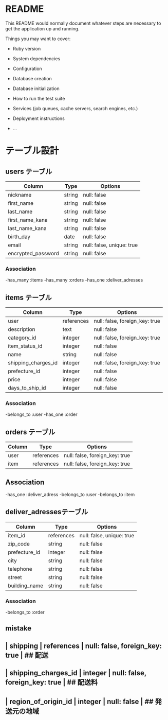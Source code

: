 # README

This README would normally document whatever steps are necessary to get the
application up and running.

Things you may want to cover:

* Ruby version

* System dependencies

* Configuration

* Database creation

* Database initialization

* How to run the test suite

* Services (job queues, cache servers, search engines, etc.)

* Deployment instructions

* ...

# テーブル設計

## users テーブル

| Column                       | Type     | Options                   |
| ---------------------------- | -------- | ------------------------- |
| nickname                     | string   | null: false               |
| first_name	               | string   | null: false               |
| last_name	                   | string   | null: false               |
| first_name_kana	           | string	  | null: false               |
| last_name_kana               | string   |	null: false               |
| birth_day	                   | date     | null: false               |
| email                        | string   | null: false, unique: true | 
| encrypted_password           | string   | null: false               |
### Association
-has_many :items
-has_many :orders
-has_one :deliver_adresses

## items テーブル

| Column              | Type       | Options                        |
| --------------------| ---------- | ------------------------------ |
| user                | references | null: false, foreign_key: true | ## user
| description         | text       | null: false                    | ## 商品の説明
| category_id         | integer    | null: false, foreign_key: true | ## カテゴリー
| item_status_id      | integer    | null: false                    | ## 商品の状態
| name	              | string     | null: false                    | ## 商品名
| shipping_charges_id | integer    | null: false, foreign_key: true | ## 配送料
| prefecture_id       | integer    | null: false                    | ## 発送元の地域
| price	              | integer    | null: false                    | ## 販売価格
| days_to_ship_id     | integer    | null: false                    | ## 発送までの日数 
### Association
-belongs_to :user
-has_one :order


## orders テーブル

| Column	    | Type	     | Options                        |
| ------------- | ---------- | ------------------------------ |
| user          | references | null: false, foreign_key: true |
| item          | references | null: false, foreign_key: true |
## Association
-has_one :deliver_adress
-belongs_to :user
-belongs_to :item


## deliver_adressesテーブル

| Column	       | Type	    | Options                        |
| ---------------- | ---------- | ------------------------------ |
| item_id          | references | null: false, unique: true      |
| zip_code         | string     | null: false                    |
| prefecture_id    | integer    | null: false                    |
| city             | string     | null: false                    |
| telephone        | string     | null: false                    |
| street           | string     | null: false                    |
| building_name    | string     | null: false                    |
### Association
-belongs_to :order


## mistake
## | shipping            | references | null: false, foreign_key: true | ## 配送
## | shipping_charges_id | integer    | null: false, foreign_key: true | ## 配送料
## | region_of_origin_id | integer    | null: false                    | ## 発送元の地域
